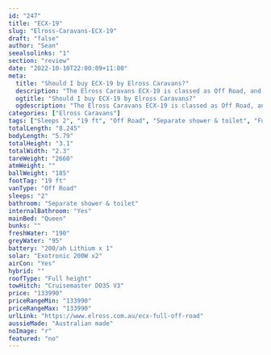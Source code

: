 ```yaml
---
id: "247"
title: "ECX-19"
slug: "Elross-Caravans-ECX-19"
draft: "false"
author: "Sean"
seealsolinks: "1"
section: "review"
date: "2022-10-10T22:00:09+11:00"
meta:
  title: "Should I buy ECX-19 by Elross Caravans?"
  description: "The Elross Caravans ECX-19 is classed as Off Road, and sleeps 2 people. It is Australian made and comes in at 19 ft. It generally has Separate shower & toilet."
  ogtitle: "Should I buy ECX-19 by Elross Caravans?"
  ogdescription: "The Elross Caravans ECX-19 is classed as Off Road, and sleeps 2 people. It is Australian made and comes in at 19 ft. It generally has Separate shower & toilet."
categories: ["Elross Caravans"]
tags: ["Sleeps 2", "19 ft", "Off Road", "Separate shower & toilet", "Full height", "Over 100k"]
totalLength: "8.245"
bodyLength: "5.79"
totalHeight: "3.1"
totalWidth: "2.3"
tareWeight: "2660"
atmWeight: ""
ballWeight: "185"
footTag: "19 ft"
vanType: "Off Road"
sleeps: "2"
bathroom: "Separate shower & toilet"
internalBathroom: "Yes"
mainBed: "Queen"
bunks: ""
freshWater: "190"
greyWater: "95"
battery: "200/ah Lithium x 1"
solar: "Exotronic 200W x2"
airCon: "Yes"
hybrid: ""
roofType: "Full height"
towHitch: "Cruisemaster DO35 V3"
price: "133990"
priceRangeMin: "133990"
priceRangeMax: "133990"
urlLink: "https://www.elross.com.au/ecx-full-off-road"
aussieMade: "Australian made"
noImage: "r"
featured: "no"
---
```

